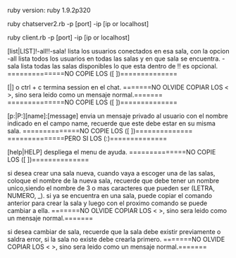 ruby version: ruby 1.9.2p320

ruby chatserver2.rb -p [port] -ip [ip or localhost]

ruby client.rb -p [port] -ip [ip or localhost]

[list|LIST]!-all!!-sala!
lista los usuarios conectados en esa sala, con la opcion
-all
	lista todos los usuarios en todas las salas y en que
	sala se encuentra.
-sala 
	lista todas las salas disponibles
lo que esta dentro de !! es opcional.
==============NO COPIE LOS ([ ])==============

[<end>|<END>] o ctrl + c
termina session en el chat. 
=======NO OLVIDE COPIAR LOS < >, sino sera leido como un mensaje normal.=======
==============NO COPIE LOS ([ ])==============

[p:|P:][name]:[message]
envia un mensaje privado al usuario con el nombre indicado
en el campo name, recuerde que este debe estar en su misma
sala.
==============NO COPIE LOS ([ ])==============
==============PERO SI LOS (:)==============

[help|HELP]
despliega el menu de ayuda.
==============NO COPIE LOS ([ ])==============

<new room><NOMBRE>
si desea crear una sala nueva, cuando vaya a escoger
una de las salas, coloque el nombre de la nueva sala,
recuerde que debe tener un nombre unico,siendo el
nombre de 3 o mas caracteres que pueden ser (LETRA, NUMERO, _).
si ya se encuentra en una sala, puede copiar el comando anterior
para crear la sala y luego con el proximo comando se puede cambiar
a ella.
=======NO OLVIDE COPIAR LOS < >, sino sera leido como un mensaje normal.=======

<change><NOMBRE>
si desea cambiar de sala, recuerde que la sala debe existir
previamente o saldra error, si la sala no existe debe
crearla primero.
=======NO OLVIDE COPIAR LOS < >, sino sera leido como un mensaje normal.=======